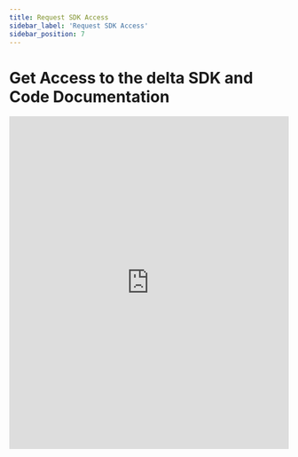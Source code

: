 ```yaml
---
title: Request SDK Access
sidebar_label: 'Request SDK Access'
sidebar_position: 7
---
```


# Get Access to the delta SDK and Code Documentation


<iframe
  src="https://form.typeform.com/to/ysIZQo3z"
  width="100%" 
  height="600px"
  frameBorder="0"
  marginHeight="0"
  marginWidth="0"
  title="delta SDK Access Request"
  style={{borderRadius: '8px', boxShadow: '0 4px 6px rgba(0, 0, 0, 0.1)'}}>
  Loading…
</iframe>

